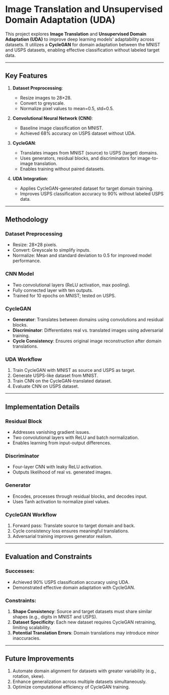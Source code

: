 # Image Translation and Unsupervised Domain Adaptation (UDA)

This project explores **Image Translation** and **Unsupervised Domain Adaptation (UDA)** to improve deep learning models' adaptability across datasets. It utilizes a **CycleGAN** for domain adaptation between the MNIST and USPS datasets, enabling effective classification without labeled target data.

---

## Key Features

1. **Dataset Preprocessing**:
   - Resize images to 28×28.
   - Convert to greyscale.
   - Normalize pixel values to mean=0.5, std=0.5.

2. **Convolutional Neural Network (CNN)**:
   - Baseline image classification on MNIST.
   - Achieved 68% accuracy on USPS dataset without UDA.

3. **CycleGAN**:
   - Translates images from MNIST (source) to USPS (target) domains.
   - Uses generators, residual blocks, and discriminators for image-to-image translation.
   - Enables training without paired datasets.

4. **UDA Integration**:
   - Applies CycleGAN-generated dataset for target domain training.
   - Improves USPS classification accuracy to 90% without labeled USPS data.

---

## Methodology

### Dataset Preprocessing
- Resize: 28×28 pixels.
- Convert: Greyscale to simplify inputs.
- Normalize: Mean and standard deviation to 0.5 for improved model performance.

### CNN Model
- Two convolutional layers (ReLU activation, max pooling).
- Fully connected layer with ten outputs.
- Trained for 10 epochs on MNIST; tested on USPS.

### CycleGAN
- **Generator**: Translates between domains using convolutions and residual blocks.
- **Discriminator**: Differentiates real vs. translated images using adversarial training.
- **Cycle Consistency**: Ensures original image reconstruction after domain translations.

### UDA Workflow
1. Train CycleGAN with MNIST as source and USPS as target.
2. Generate USPS-like dataset from MNIST.
3. Train CNN on the CycleGAN-translated dataset.
4. Evaluate CNN on USPS dataset.

---

## Implementation Details

### Residual Block
- Addresses vanishing gradient issues.
- Two convolutional layers with ReLU and batch normalization.
- Enables learning from input-output differences.

### Discriminator
- Four-layer CNN with leaky ReLU activation.
- Outputs likelihood of real vs. generated images.

### Generator
- Encodes, processes through residual blocks, and decodes input.
- Uses Tanh activation to normalize pixel values.

### CycleGAN Workflow
1. Forward pass: Translate source to target domain and back.
2. Cycle consistency loss ensures meaningful translations.
3. Adversarial training improves generator realism.

---

## Evaluation and Constraints

### Successes:
- Achieved 90% USPS classification accuracy using UDA.
- Demonstrated effective domain adaptation with CycleGAN.

### Constraints:
1. **Shape Consistency**: Source and target datasets must share similar shapes (e.g., digits in MNIST and USPS).
2. **Dataset Specificity**: Each new dataset requires CycleGAN retraining, limiting scalability.
3. **Potential Translation Errors**: Domain translations may introduce minor inaccuracies.

---

## Future Improvements

1. Automate domain alignment for datasets with greater variability (e.g., rotation, skew).
2. Enhance generalization across multiple datasets simultaneously.
3. Optimize computational efficiency of CycleGAN training.
